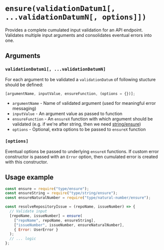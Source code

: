 # `ensure(validationDatum1[, ...validationDatumN[, options]])`

Provides a complete cumulated input validation for an API endpoint. Validates multiple input arguments and consolidates eventual errors into one.


































































































































































































































<extoc></extoc>

## Arguments

### `validationDatum1[, ...validationDatumN]`

For each argument to be validated a `validationDatum` of following stucture should be defined:

```javascript
[argumentName, inputValue, ensureFunction, (options = {})];
```

- `argumentName` - Name of validated argument (used for meaningful error messaging)
- `inputValue` - An argument value as passed to function
- `ensureFunction` - An `ensureX` function with which argument should be validated (e.g. if we're after string, then we need [string/ensure](string.md#stringensure))
- `options` - Optional, extra options to be passed to `ensureX` function

### `[options]`

Eventual options be passed to underlying `ensureX` functions. If custom error constructor is passed with an `Error` option, then cumulated error is created with this constructor.

## Usage example

```javascript
const ensure = require("type/ensure");
const ensureString = require("type/string/ensure");
const ensureNaturalNumber = require("type/natural-number/ensure");

const resolveRepositoryIssue = (repoName, issueNumber) => {
  // Validate input
  [repoName, issueNumber] = ensure(
    ["repoName", repoName, ensureString],
    ["issueNumber", issueNumber, ensureNaturalNumber],
    { Error: UserError }
  );
  // ... logic
};
```
